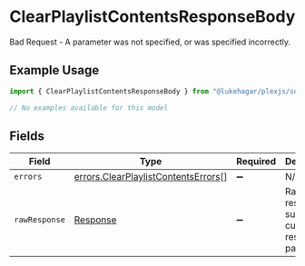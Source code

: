 # ClearPlaylistContentsResponseBody

Bad Request - A parameter was not specified, or was specified incorrectly.

## Example Usage

```typescript
import { ClearPlaylistContentsResponseBody } from "@lukehagar/plexjs/sdk/models/errors";

// No examples available for this model
```

## Fields

| Field                                                                                             | Type                                                                                              | Required                                                                                          | Description                                                                                       |
| ------------------------------------------------------------------------------------------------- | ------------------------------------------------------------------------------------------------- | ------------------------------------------------------------------------------------------------- | ------------------------------------------------------------------------------------------------- |
| `errors`                                                                                          | [errors.ClearPlaylistContentsErrors](../../../sdk/models/errors/clearplaylistcontentserrors.md)[] | :heavy_minus_sign:                                                                                | N/A                                                                                               |
| `rawResponse`                                                                                     | [Response](https://developer.mozilla.org/en-US/docs/Web/API/Response)                             | :heavy_minus_sign:                                                                                | Raw HTTP response; suitable for custom response parsing                                           |
